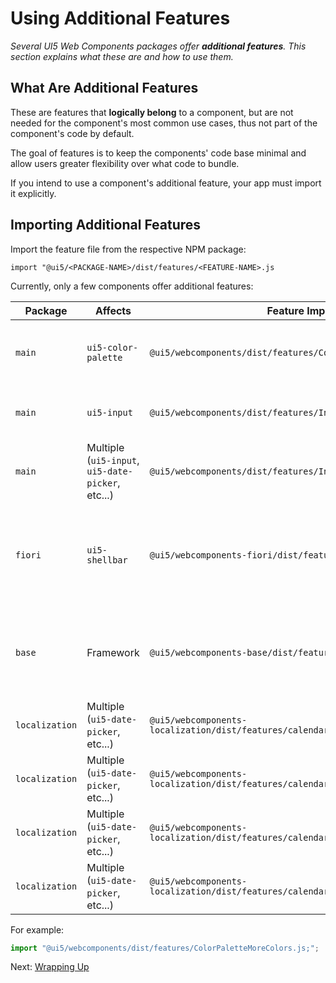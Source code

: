 # Using Additional Features

*Several UI5 Web Components packages offer **additional features**. This section explains what these are and how to use them.*

## What Are Additional Features

These are features that **logically belong** to a component, but are not needed for the component's most common use cases, thus not part of the component's code by default.

The goal of features is to keep the components' code base minimal and allow users greater flexibility over what code to bundle.

If you intend to use a component's additional feature, your app must import it explicitly.

## Importing Additional Features

Import the feature file from the respective NPM package:

`import "@ui5/<PACKAGE-NAME>/dist/features/<FEATURE-NAME>.js`

Currently, only a few components offer additional features:

| Package        | Affects                                           | Feature Import                                                       | Description                                                                                             |
|----------------|---------------------------------------------------|----------------------------------------------------------------------|---------------------------------------------------------------------------------------------------------|
| `main`         | `ui5-color-palette`                               | `@ui5/webcomponents/dist/features/ColorPaletteMoreColors.js`         | Support for "more colors dialog" for the color palette component                                        |
| `main`         | `ui5-input`                                       | `@ui5/webcomponents/dist/features/InputSuggestions.js`               | Support for input suggestions while typing                                                              |
| `main`         | Multiple (`ui5-input`, `ui5-date-picker`, etc...) | `@ui5/webcomponents/dist/features/InputElementsFormSupport.js`       | Support for using input components in forms                                                             |
| `fiori`        | `ui5-shellbar`                                    | `@ui5/webcomponents-fiori/dist/features/CoPilotAnimation.js`         | Support for a better (but bigger in size) animation for the "co-pilot" button in the shellbar component |
| `base`         | Framework                                         | `@ui5/webcomponents-base/dist/features/OpenUI5Support.js`            | Integration with the OpenUI5 framework, allowing synchronization and resources re-use                   |
| `localization` | Multiple (`ui5-date-picker`, etc...)              | `@ui5/webcomponents-localization/dist/features/calendar/Buddhist.js` | Buddhist calendar support                                                                               |
| `localization` | Multiple (`ui5-date-picker`, etc...)              | `@ui5/webcomponents-localization/dist/features/calendar/Islamic.js`  | Islamic calendar support                                                                                |
| `localization` | Multiple (`ui5-date-picker`, etc...)              | `@ui5/webcomponents-localization/dist/features/calendar/Japanese.js` | Japanese calendar support                                                                               |
| `localization` | Multiple (`ui5-date-picker`, etc...)              | `@ui5/webcomponents-localization/dist/features/calendar/Persian.js`  | Persian calendar support                                                                                |

For example:

```js
import "@ui5/webcomponents/dist/features/ColorPaletteMoreColors.js;";
```

Next: [Wrapping Up](07-wrapping-up.md)
